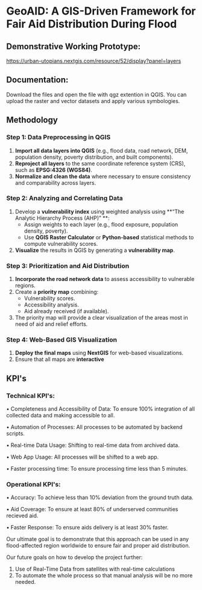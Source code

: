 # GeoAID: A GIS-Driven Framework for Fair Aid Distribution During Flood

## Demonstrative Working Prototype: 
https://urban-utopians.nextgis.com/resource/52/display?panel=layers

## Documentation:
Download the files and open the file with qgz extention in QGIS. You can upload the raster and vector datasets and apply various symbologies.

## Methodology

### Step 1: Data Preprocessing in QGIS
1. **Import all data layers into QGIS** (e.g., flood data, road network, DEM, population density, poverty distribution, and built components).
2. **Reproject all layers** to the same coordinate reference system (CRS), such as **EPSG:4326 (WGS84)**.
3. **Normalize and clean the data** where necessary to ensure consistency and comparability across layers.

### Step 2: Analyzing and Correlating Data
1. Develop a **vulnerability index** using weighted analysis using **“The Analytic Hierarchy Process (AHP)” **:
   - Assign weights to each layer (e.g., flood exposure, population density, poverty).
   - Use **QGIS Raster Calculator** or **Python-based** statistical methods to compute vulnerability scores.
2. **Visualize** the results in QGIS by generating a **vulnerability map**.

### Step 3: Prioritization and Aid Distribution
1. **Incorporate the road network data** to assess accessibility to vulnerable regions.
2. Create a **priority map** combining:
   - Vulnerability scores.
   - Accessibility analysis.
   - Aid already received (if available).
3. The priority map will provide a clear visualization of the areas most in need of aid and relief efforts.

### Step 4: Web-Based GIS Visualization
1. **Deploy the final maps** using **NextGIS** for web-based visualizations.
2. Ensure that all maps are **interactive**


## KPI's

### Technical KPI's:

• Completeness and Accessibility of Data: To ensure 100% integration of all collected data and making accessible to all.

• Automation of Processes: All processes to be automated by backend scripts.

• Real-time Data Usage: Shifting to real-time data from archived data.

• Web App Usage: All processes will be shifted to a web app.

• Faster processing time: To ensure processing time less than 5 minutes.


### Operational KPI's:

• Accuracy: To achieve less than 10% deviation from the ground truth data.

• Aid Coverage: To ensure at least 80% of underserved communities recieved aid.

• Faster Response: To ensure aids delivery is at least 30% faster.

Our ultimate goal is to demonstrate that this approach can be used in any flood-affected region worldwide to ensure fair and proper aid distribution.

Our future goals on how to develop the project further:
1. Use of Real-Time Data from satellites with real-time calculations
2. To automate the whole process so that manual analysis will be no more needed.
